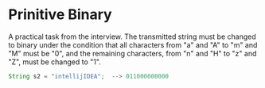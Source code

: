 # Prinitive Binary

A practical task from the interview. The transmitted string must be changed to binary under the condition that all characters from "a" and "A" to "m" and "M" must be "0", and the remaining characters, from "n" and "H" to "z" and "Z", must be changed to "1".

```java
String s2 = "intellijIDEA";  --> 011000000000

```
